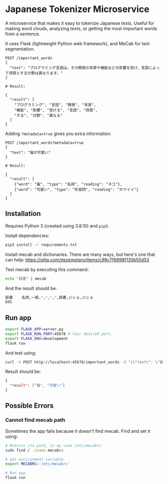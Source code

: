 # Japanese Tokenizer Microservice

A microservice that makes it easy to tokenize Japanese texts. Useful for making word clouds, analyzing texts, or getting the most important words from a sentence.

It uses Flask (lightweight Python web framework), and MeCab for text segmentation.

```
POST /important_words
{
  "text": "プログラミング言語は、その開発の背景や機能などの影響を受け、言語によって得意とする分野は異なります。"
}

# Result:

{
  "result": [
    "プログラミング", "言語", "開発", "背景",
    "機能", "影響", "受ける", "言語", "得意",
    "する", "分野", "異なる"
  ]
}
```

Adding `?metadata=true` gives you extra information:

```
POST /important_words?metadata=true
{
  "text": "猫が可愛い"
}

# Result:

{
  "result": [
    {"word": "猫", "type": "名詞", "reading": "ネコ"},
    {"word": "可愛い", "type": "形容詞", "reading": "カワイイ"}
  ]
}
```

## Installation

Requires Python 3 (created using 3.8.10) and `pip3`.

Install dependencies:

```bash
pip3 install -r requirements.txt
```

Install mecab and dictionaries. There are many ways, but here's one that can help: https://qiita.com/ekzemplaro/items/c98c7f6698f130b55d53

Test mecab by executing this command:

```bash
echo "辞書" | mecab
```

And the result should be:

```bash
辞書    名詞,一般,*,*,*,*,辞書,ジショ,ジショ
EOS
```

## Run app

```bash
export FLASK_APP=server.py
export FLASK_RUN_PORT=45678 # Your desired port.
export FLASK_ENV=development
flask run
```

And test using:

```bash
curl -X POST http://localhost:45678/important_words -d "{\"text\": \"猫が可愛かった\"}" -H "Content-Type: application/json"
```

Result should be:

```json
{
  "result": ["猫", "可愛い"]
}
```

## Possible Errors

### Cannot find mecab path

Sometimes the app fails because it doesn't find mecab. Find and set it using:

```bash
# Returns its path, in my case /etc/mecabrc
sudo find / -iname mecabrc

# Set environment variable.
export MECABRC='/etc/mecabrc'

# Run app.
flask run
```
